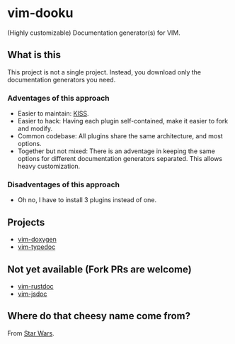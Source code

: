 # vim-dooku
(Highly customizable) Documentation generator(s) for VIM.

## What is this
This project is not a single project. Instead, you download only the documentation generators you need.

### Adventages of this approach

* Easier to maintain: [KISS](https://en.wikipedia.org/wiki/KISS_principle).
* Easier to hack: Having each plugin self-contained, make it easier to fork and modify.
* Common codebase: All plugins share the same architecture, and most options.
* Together but not mixed: There is an adventage in keeping the same options for different documentation generators separated. This allows heavy customization.

### Disadventages of this approach

* Oh no, I have to install 3 plugins instead of one.

## Projects

* [vim-doxygen](https://github.com/Zeioth/vim-doxygen)
* [vim-typedoc](https://github.com/Zeioth/vim-typedoc)

## Not yet available (Fork PRs are welcome)

* [vim-rustdoc](https://github.com/Zeioth/vim-rustdoc)
* [vim-jsdoc](https://github.com/Zeioth/vim-jsdoc)

## Where do that cheesy name come from?
From [Star Wars](https://starwars.fandom.com/wiki/Dooku).
